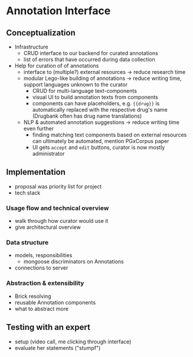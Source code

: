 # Annotation Interface

## Conceptualization

- Infrastructure
  - CRUD interface to our backend for curated annotations
  - list of errors that have occurred during data collection
- Help for curation of of annotations
  - interface to (multiple?) external resources $\to$ reduce research time
  - modular Lego-like building of annotations $\to$ reduce writing time, support
    languages unknown to the curator
    - CRUD for multi-language text-components
    - visual UI to build annotation texts from components
    - components can have placeholders, e.g. `{{drug}}` is automatically
      replaced with the respective drug's name (Drugbank often has drug name
      translations)
  - NLP & automated annotation suggestions $\to$ reduce writing time even further
    - finding matching text components based on external resources can
      ultimately be automated, mention PGxCorpus paper
    - UI gets `accept` and `edit` buttons, curator is now mostly administrator

## Implementation

- proposal was priority list for project
- tech stack

### Usage flow and technical overview

- walk through how curator would use it
- give architectural overview

### Data structure

- models, responsibilities
  - mongoose discriminators on Annotations
- connections to server

### Abstraction & extensibility

- Brick resolving
- reusable Annotation components
- what to abstract more

## Testing with an expert

- setup (video call, me clicking through interface)
- evaluate her statements ("stumpf")
